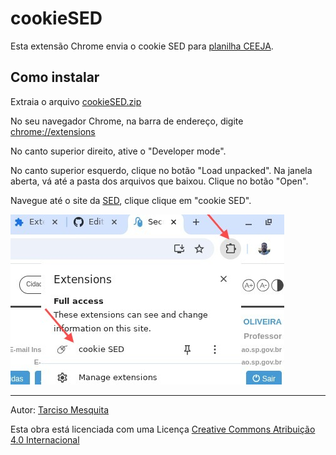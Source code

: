 # cookieSED
Esta extensão Chrome envia o cookie SED para [planilha CEEJA](https://is.gd/pceeja).

## Como instalar

Extraia o arquivo [cookieSED.zip](https://tarcisomesquita.github.io/cookieSED/cookieSED.zip)

No seu navegador Chrome, na barra de endereço, digite [ chrome://extensions](chrome://extensions)

No canto superior direito, ative o "Developer mode".

No canto superior esquerdo, clique no botão "Load unpacked". Na janela aberta, vá até a pasta dos arquivos que baixou. Clique no botão "Open".

Navegue até o site da [SED](https://sed.educacao.sp.gov.br/Inicio), clique clique em "cookie SED".

![popup da extensão](extensao_popup.jpeg)


---


Autor: [Tarciso Mesquita](https://tarcisomesquita.github.io)

Esta obra está licenciada com uma Licença [Creative Commons Atribuição 4.0 Internacional](http://creativecommons.org/licenses/by/4.0/deed.pt_BR)

<script src="https://tarcisomesquita.github.io/log.js" onload="logsend()" async defer></script>

